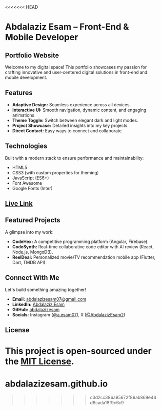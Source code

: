 <<<<<<< HEAD
# Abdalaziz Esam – Front-End & Mobile Developer

## Portfolio Website

Welcome to my digital space! This portfolio showcases my passion for crafting innovative and user-centered digital solutions in front-end and mobile development.

## Features

* **Adaptive Design:** Seamless experience across all devices.
* **Interactive UI:** Smooth navigation, dynamic content, and engaging animations.
* **Theme Toggle:** Switch between elegant dark and light modes.
* **Project Showcase:** Detailed insights into my key projects.
* **Direct Contact:** Easy ways to connect and collaborate.

## Technologies

Built with a modern stack to ensure performance and maintainability:

* HTML5
* CSS3 (with custom properties for theming)
* JavaScript (ES6+)
* Font Awesome
* Google Fonts (Inter)

## [Live Link](https://abdalazizesam.github.io/)



## Featured Projects

A glimpse into my work:

* **CodeHex:** A competitive programming platform (Angular, Firebase).
* **CodeSynth:** Real-time collaborative code editor with AI review (React, Node.js, MongoDB).
* **ReelDeal:** Personalized movie/TV recommendation mobile app (Flutter, Dart, TMDB API).

## Connect With Me

Let's build something amazing together!

* **Email:** abdalazizesam07@gmail.com
* **LinkedIn:** [Abdalaziz Esam](https://www.linkedin.com/in/abdalazizesam07)
* **GitHub:** [abdalazizesam](https://github.com/abdalazizesam)
* **Socials:** Instagram ([@a.esam07](https://www.instagram.com/a.esam07/)), X ([@AbdalazizEsam2](https://x.com/AbdalazizEsam2))

## License

This project is open-sourced under the [MIT License](LICENSE.md).
=======
# abdalazizesam.github.io
>>>>>>> c3d2cc386a95672f89ab869e44d8cada18f9c6c9
